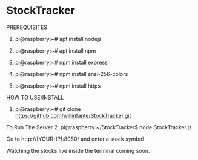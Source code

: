 # StockTracker


PREREQUISITES

1. pi@raspberry:~# apt install nodejs

2. pi@raspberry:~# apt install npm

3. pi@raspberry:~# npm install express

4. pi@raspberry:~# npm install ansi-256-colors

5. pi@raspberry:~# npm install https


HOW TO USE/INSTALL

1. pi@raspberry:~# git clone https://github.com/willinfante/StockTracker.git

To Run The Server
2. pi@raspberry:~/StockTracker$ node StockTracker.js

Go to http://[YOUR-IP]:8080/ and enter a stock symbol

Watching the stocks live inside the terminal coming soon.
